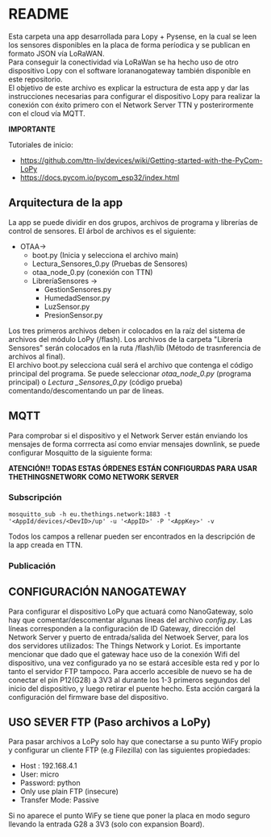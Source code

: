 README
================================================================================
Esta carpeta una app desarrollada para Lopy + Pysense, en la cual se leen los
sensores disponibles en la placa de forma períodica y se publican en formato
JSON vía LoRaWAN.  
Para conseguir la conectividad vía LoRaWan se ha hecho uso de otro dispositivo
Lopy con el software lorananogateway también disponible en este repositorio.  
El objetivo de este archivo es explicar la estructura de esta app y dar las
instrucciones necesarias para configurar el dispositivo Lopy para realizar la
conexión con éxito primero con el Network Server TTN y posterirormente con el
cloud vía MQTT.

__IMPORTANTE__

Tutoriales de inicio:
* https://github.com/ttn-liv/devices/wiki/Getting-started-with-the-PyCom-LoPy
* https://docs.pycom.io/pycom_esp32/index.html


Arquitectura de la app
--------------------------------------------------------------------------------
La app se puede dividir en dos grupos, archivos de programa y librerías de control
de sensores. El árbol de archivos es el siguiente:  
* OTAA->  
    * boot.py (Inicia y selecciona el archivo main)  
    * Lectura_Sensores_0.py (Pruebas de Sensores)  
    * otaa_node_0.py (conexión con TTN)  
    * LibreríaSensores ->
      * GestionSensores.py
      * HumedadSensor.py
      * LuzSensor.py
      * PresionSensor.py

Los tres primeros archivos deben ir colocados en la raíz del sistema de archivos
del módulo LoPy (/flash). Los archivos de la carpeta "Librería Sensores" serán colocados
en la ruta /flash/lib (Método de trasnferencia de archivos al final).  
El archivo boot.py selecciona cuál será el archivo que contenga el código principal
del programa. Se puede seleccionar _otaa\_node\_0.py_ (programa principal) o _Lectura
\_Sensores\_0.py_ (código prueba) comentando/descomentando un par de líneas.  

MQTT
--------------------------------------------------------------------------------
Para comprobar si el dispositivo y el Network Server están enviando los mensajes
 de forma corrrecta así como enviar mensajes downlink, se puede configurar Mosquitto
de la siguiente forma:

__ATENCIÓN!! TODAS ESTAS ÓRDENES ESTÁN CONFIGURDAS PARA USAR THETHINGSNETWORK COMO
NETWORK SERVER__

### Subscripción
```
mosquitto_sub -h eu.thethings.network:1883 -t '<AppId/devices/<DevID>/up' -u '<AppID>' -P '<AppKey>' -v
```
Todos los campos a rellenar pueden ser encontrados en la descripción de la app
creada en TTN.

### Publicación

CONFIGURACIÓN NANOGATEWAY
-------------------------------------------------------------------------------
Para configurar el dispositivo LoPy que actuará como NanoGateway, solo hay que comentar/descomentar algunas líneas del archivo _config.py_. Las líneas corresponden a la configuración de ID Gateway, dirección del Network Server y puerto de entrada/salida del Netwoek Server, para los dos servidores utilizados: The Things Network y Loriot.
Es importante mencionar que dado que el gateway hace uso de la conexión Wifi del dispositivo, una vez configurado ya no se estará accesible esta red y por lo tanto el servidor FTP tampoco. Para accerlo accesible de nuevo se ha de conectar el pin P12(G28) a 3V3 al durante los 1-3 primeros segundos del inicio del dispositivo, y luego retirar el puente hecho. Esta acción cargará la configuración del firmware base del dispositivo.
  
USO SEVER FTP (Paso archivos a LoPy)
--------------------------------------------------------------------------------
Para pasar archivos a LoPy solo hay que conectarse a su punto WiFy propio y configurar
un cliente FTP (e.g Filezilla) con las siguientes propiedades:  
* Host : 192.168.4.1
* User: micro
* Password: python
* Only use plain FTP (insecure)
* Transfer Mode: Passive

Si no aparece el punto WiFy se tiene que poner la placa en modo seguro llevando
la entrada G28 a 3V3 (solo con expansion Board).
